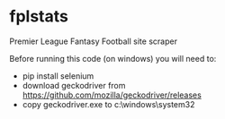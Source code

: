 # fplstats
Premier League Fantasy Football site scraper

Before running this code (on windows) you will need to:

  * pip install selenium
  * download geckodriver from https://github.com/mozilla/geckodriver/releases
  * copy geckodriver.exe to c:\windows\system32
  

